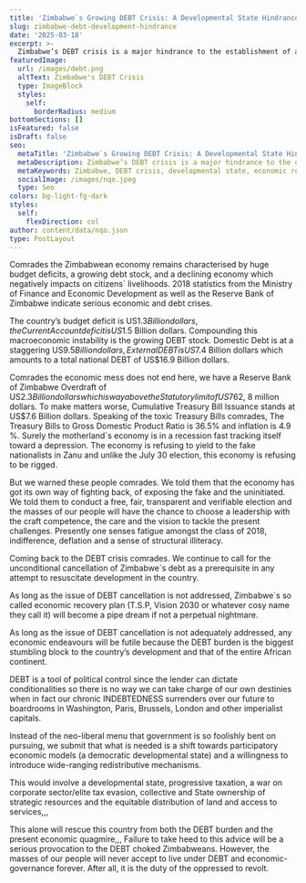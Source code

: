 ```yaml
---
title: 'Zimbabwe`s Growing DEBT Crisis: A Developmental State Hindrance'
slug: zimbabwe-debt-development-hindrance
date: '2025-03-18'
excerpt: >-
  Zimbabwe’s DEBT crisis is a major hindrance to the establishment of a developmental state. The government must address this issue to ensure sustainable development and economic recovery.
featuredImage:
  url: /images/debt.png
  altText: Zimbabwe's DEBT Crisis
  type: ImageBlock
  styles:
    self:
      borderRadius: medium
bottomSections: []
isFeatured: false
isDraft: false
seo:
  metaTitle: 'Zimbabwe`s Growing DEBT Crisis: A Developmental State Hindrance'
  metaDescription: Zimbabwe’s DEBT crisis is a major hindrance to the establishment of a developmental state. The government must address this issue to ensure sustainable development and economic recovery.
  metaKeywords: Zimbabwe, DEBT crisis, developmental state, economic recovery
  socialImage: /images/nqo.jpeg
  type: Seo
colors: bg-light-fg-dark
styles:
  self:
    flexDirection: col
author: content/data/nqo.json
type: PostLayout
---
```


Comrades the Zimbabwean economy remains characterised by huge budget deficits, a growing debt stock, and a declining economy which negatively impacts on citizens` livelihoods. 2018 statistics from the Ministry of Finance and Economic Development as well as the Reserve Bank of Zimbabwe indicate serious economic and debt crises.

The country’s budget deficit is US$1.3 Billion dollars, the Current Account deficit is US$1.5 Billion dollars. Compounding this macroeconomic instability is the growing DEBT stock. Domestic Debt is at a staggering US$9.5 Billion dollars, External DEBT is US$7.4 Billion dollars  which amounts to a  total national DEBT of US$16.9 Billion dollars.

Comrades the economic mess does not end here, we have a Reserve Bank of Zimbabwe Overdraft of US$2.3 Billion dollars which is way above the Statutory limit of US$762, 8 million dollars. To make matters worse, Cumulative Treasury Bill Issuance stands at US$7.6 Billion dollars. Speaking of the toxic Treasury Bills comrades, The Treasury Bills to Gross Domestic Product Ratio is 36.5% and inflation is 4.9 %. Surely the motherland`s economy is in a recession fast tracking itself toward a depression. The economy is refusing to yield to the fake nationalists in Zanu and unlike the July 30 election, this economy is refusing to be rigged.

But we warned these people comrades. We told them that the economy has got its own way of fighting back, of exposing the fake and the uninitiated. We told them to conduct a free, fair, transparent and verifiable election and the masses of our people will have the chance to choose a leadership with the craft competence, the care and the vision to tackle the present challenges. Presently one senses fatigue amongst the class of 2018, indifference, deflation and a sense of structural illiteracy.

Coming back to the DEBT crisis comrades. We continue to call for the unconditional cancellation of Zimbabwe`s debt as a prerequisite in any attempt to resuscitate development in the country.

As long as the issue of DEBT cancellation is not addressed, Zimbabwe`s so called economic recovery plan (T.S.P, Vision 2030 or whatever cosy name they call it) will become a pipe dream if not a perpetual nightmare.

As long as the issue of DEBT cancellation is not adequately addressed, any economic endeavours will be futile because the DEBT burden is the biggest stumbling block to the country’s development and that of the entire African continent.

DEBT is a tool of political control since the lender can dictate conditionalities so there is no way we can take charge of our own destinies when in fact our chronic INDEBTEDNESS surrenders over our future to boardrooms in Washington, Paris, Brussels, London and other imperialist capitals.

Instead of the neo-liberal menu that government is so foolishly bent on pursuing, we submit that what is needed is a shift towards participatory economic models (a democratic developmental state) and a willingness to introduce wide-ranging redistributive mechanisms.

This would involve a developmental state, progressive taxation, a war on corporate sector/elite tax evasion, collective and State ownership of strategic resources and the equitable distribution of land and access to services,,,

This alone will rescue this country from both the DEBT burden and the present economic quagmire,,, Failure to take heed to this advice will be a serious provocation to the DEBT choked Zimbabweans. However, the masses of our people will never accept to live under DEBT and economic-governance forever. After all, it is the duty of the oppressed to revolt.
